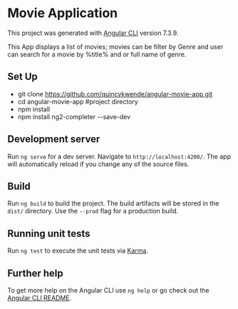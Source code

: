 # Movie Application

This project was generated with [Angular CLI](https://github.com/angular/angular-cli) version 7.3.9.

This App displays a list of movies; movies can be filter by Genre and user can search for a movie by %title% and or full name of genre. 

## Set Up

- git clone https://github.com/quincykwende/angular-movie-app.git
- cd angular-movie-app #project directory
- npm install
- npm install ng2-completer --save-dev

## Development server

Run `ng serve` for a dev server. Navigate to `http://localhost:4200/`. The app will automatically reload if you change any of the source files.


## Build

Run `ng build` to build the project. The build artifacts will be stored in the `dist/` directory. Use the `--prod` flag for a production build.

## Running unit tests

Run `ng test` to execute the unit tests via [Karma](https://karma-runner.github.io).

## Further help

To get more help on the Angular CLI use `ng help` or go check out the [Angular CLI README](https://github.com/angular/angular-cli/blob/master/README.md).
